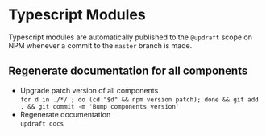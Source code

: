 # Typescript Modules
Typescript modules are automatically published to the `@updraft` scope on NPM whenever a commit to the `master` branch is made.

## Regenerate documentation for all components
* Upgrade patch version of all components  
`for d in ./*/ ; do (cd "$d" && npm version patch); done && git add . && git commit -m 'Bump components version'`
* Regenerate documentation  
`updraft docs`